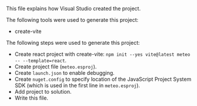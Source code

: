 This file explains how Visual Studio created the project.

The following tools were used to generate this project:
- create-vite

The following steps were used to generate this project:
- Create react project with create-vite: `npm init --yes vite@latest meteo -- --template=react`.
- Create project file (`meteo.esproj`).
- Create `launch.json` to enable debugging.
- Create `nuget.config` to specify location of the JavaScript Project System SDK (which is used in the first line in `meteo.esproj`).
- Add project to solution.
- Write this file.

